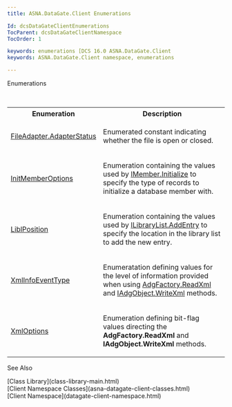 ```yaml
---
title: ASNA.DataGate.Client Enumerations

Id: dcsDataGateClientEnumerations
TocParent: dcsDataGateClientNamespace
TocOrder: 1

keywords: enumerations [DCS 16.0 ASNA.DataGate.Client
keywords: ASNA.DataGate.Client namespace, enumerations

---
```


Enumerations

<br />

<table class="dtTABLE" id="table3" style="border-spacing: 0px; x-cell-content-align: Top" cellspacing="0" x-use-null-cells="x-use-null-cells">
          <colgroup span="1">
            <col span="1" style="WIDTH: 20%" />
            <col span="1" style="WIDTH: 70%" />
          </colgroup>
          <tr>
            <th colspan="1" rowspan="1">
							Enumeration
						</th>
            <th colspan="1" rowspan="1">
							Description
						</th>
          </tr>
          <tr>
            <td colspan="1" rowspan="1">

[FileAdapter.AdapterStatus](file-adapter-adapter-status-enumeration.html) 
</td>
            <td colspan="1" rowspan="1">

Enumerated constant indicating whether the file is open or closed.
</td>
          </tr>
          <tr>
            <td colspan="1" rowspan="1">

[InitMemberOptions](init-member-options-enumeration.html) 
</td>
            <td colspan="1" rowspan="1">

Enumeration containing the values used by [ IMember.Initialize](imember-class-initialize-method.html) to specify the type of records to initialize a database member with.
</td>
          </tr>
          <tr>
            <td colspan="1" rowspan="1">

[LiblPosition](lock-request-enumeration.html) 
</td>
            <td colspan="1" rowspan="1">

Enumeration containing the values used by [ ILibraryList.AddEntry](ilibrary-list-class-add-entry-method.html) to specify the location in the library list to add the new entry.
</td>
          </tr>
          <tr>
            <td colspan="1" rowspan="1">

[XmlInfoEventType](xml-info-event-type-enumeration.html) 
</td>
            <td colspan="1" rowspan="1">

Enumeratation defining values for the level of information provided when using [AdgFactory.ReadXml](adg-factory-class-read-xml-method2.html) and [IAdgObject.WriteXml](dcsIAdgObjectClassWriteXmlMethod2.html) methods.
</td>
          </tr>
          <tr>
            <td colspan="1" rowspan="1">

[XmlOptions](xml-options-enumeration.html) 
</td>
            <td colspan="1" rowspan="1">

Enumeration defining bit-flag values directing the **AdgFactory.ReadXml** and **IAdgObject.WriteXml** methods.
</td>
          </tr>
</table>

See Also

<dl />
      [Class Library](class-library-main.html)
      <br />
      [Client Namespace Classes](asna-datagate-client-classes.html)
      <br />
      [Client Namespace](datagate-client-namespace.html)

